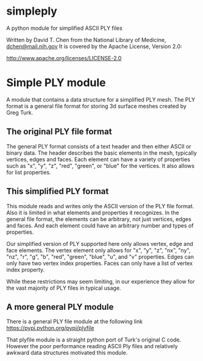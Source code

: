 # simpleply
A python module for simplified ASCII PLY files

Written by David T. Chen from the National Library of Medicine, dchen@mail.nih.gov It is covered by the Apache License, Version 2.0:

http://www.apache.org/licenses/LICENSE-2.0

Simple PLY module
=================
A module that contains a data structure for a simplified PLY mesh.  The PLY
format is a general file format for storing 3d surface meshes created by
Greg Turk.

The original PLY file format
----------------------------
The general PLY format consists of a text header and then either
ASCII or binary data.  The header describes the basic elements in the mesh,
typically vertices, edges and faces.  Each element can have a variety of
properties such as "x", "y", "z", "red", "green", or "blue" for the vertices.
It also allows for list properties.

This simplified PLY format
--------------------------
This module reads and writes only the ASCII version of the PLY file format.
Also it is limited in what elements and properties it recognizes.  In the general
file format, the elements can be arbitrary, not just vertices, edges and faces.
And each element could have an arbitrary number and types of properties.

Our simplified version of PLY supported here only allows vertex, edge and face
elements.  The vertex element only allows for "x", "y", "z", "nx", "ny", "nz",
"r", "g", "b", "red", "green", "blue", "u", and "v" properties.  Edges can only
have two vertex index properties.  Faces can only have a list of vertex index
property.

While these restrictions may seem limiting, in our experience they allow for
the vast majority of PLY files in typical usage.

A more general PLY module
-------------------------
There is a general PLY file module at the following link
  https://pypi.python.org/pypi/plyfile

That plyfile module is a straight python port of Turk's original C code.
However the poor performance reading ASCII Ply files and relatively awkward data
structures motivated this module.

